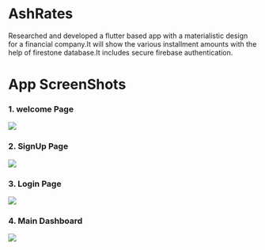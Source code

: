 # AshRates
Researched and developed a flutter based app with a materialistic design for a financial company.It will show the various installment amounts with the help of firestone database.It includes secure firebase authentication.



# App ScreenShots
### 1. welcome Page
<img src="Images/as1.jpeg">




### 2. SignUp Page
<img src="Images/as2.jpeg">




### 3. Login Page
<img src="Images/as3.jpeg">



### 4. Main Dashboard
<img src="Images/as4.jpeg">
